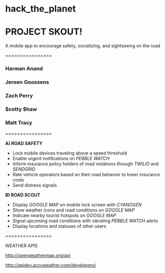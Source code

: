 # hack_the_planet

# PROJECT SKOUT!A mobile app to encourage safety, socializing, and sightseeing on the road================

### Harman Anand
### Jeroen Goossens
### Zach Perry
### $cotty $haw
### Matt Tracy

================**A) ROAD SAFETY**
   - Lock mobile devices traveling above a speed threshold
   - Enable urgent notifications on *PEBBLE WATCH*
   - Inform insurance policy holders of road violations through *TWILIO* and *SENDGRID*
   - Rate vehicle operators based on their road behavior to lower insurance costs
   - Send distress signals  

**B) ROAD SCOUT**
   - Display *GOOGLE MAP* on mobile lock screen with *CYANOGEN*
   - Show weather icons and road conditions on *GOOGLE MAP*
   - Indicate nearby tourist hotspots on *GOOGLE MAP*
   - Signal upcoming road conditions with vibrating *PEBBLE WATCH* alerts
   - Display locations and statuses of other users

================

WEATHER APIS

http://openweathermap.org/api

http://apidev.accuweather.com/developers/